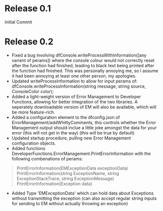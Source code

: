 # Release 0.1
Initial Commit 

# Release 0.2
- Fixed a bug involving dfConsole.writeProcessWithInformation([any varient of perams]) where the console colour would not correctly reset after the function had finished, 
leading to black text being printed after the function had finished. This was personally annoying me, so I assume it had been annoying at least one other person, my apologies.
- Updated writeProcessInformation to allow for input perams of: dfConsole.writeProcessInformation(string message, string source, ConsoleColor color);
- Added a light-weight version of Error Management to Developer Functions, allowing for better integration of the two libraries. A seperately downloadable version of EM will also
be available, which will be more feature-rich.
- Added a configuration element to the dfconfig.json of ErrorManagement/addWhittyComments, this controls whether the Error Management output should inclue a little joke amongst
the data for your error (this will not get in the way) (this will be true by default)
- Updated startup procedure, pulling new Error Management configuration objects.
- Added functions DeveloperFunctions.ErrorManagement.PrintErrorInformation with the following combenations of perams:
> PrintErrorInformation(EMExceptionData exceptionData)
> PrintErrorInformation(string ExceptionName, string ExceptionStackTrace, string ExceptionMessage)
> PrintErrorInformation(Exception data)
- Added Type 'EMExceptionData' which can hold data about Exceptions without transmitting the exception (can also accept regular string inputs for sending to EM without actually throwing an exception) 
